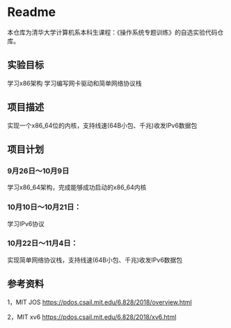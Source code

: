 # Readme
本仓库为清华大学计算机系本科生课程：《操作系统专题训练》的自选实验代码仓库。

## 实验目标
学习x86架构
学习编写网卡驱动和简单网络协议栈

## 项目描述
实现一个x86_64位的内核，支持线速(64B小包、千兆)收发IPv6数据包

## 项目计划
### 9月26日～10月9日
学习x86_64架构，完成能够成功启动的x86_64内核
### 10月10日～10月21日：
学习IPv6协议
### 10月22日～11月4日：
实现简单网络协议栈，支持线速(64B小包、千兆)收发IPv6数据包

## 参考资料
1，MIT JOS
https://pdos.csail.mit.edu/6.828/2018/overview.html

2，MIT xv6
https://pdos.csail.mit.edu/6.828/2018/xv6.html

